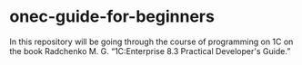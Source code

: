 # onec-guide-for-beginners
In this repository will be going through the course of programming on 1C on the book Radchenko M. G. “1C:Enterprise 8.3 Practical Developer's Guide.”
